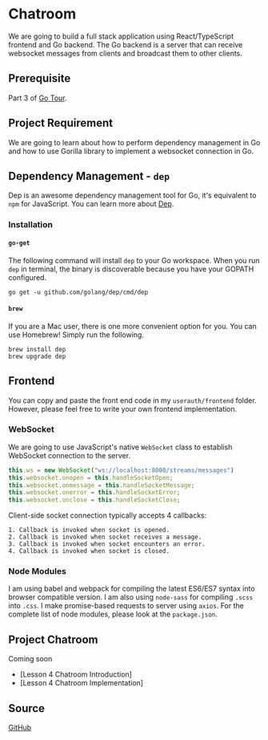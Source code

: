 # Chatroom

We are going to build a full stack application using React/TypeScript frontend and Go backend. The
Go backend is a server that can receive websocket messages from clients and broadcast them to other
clients.

## Prerequisite

Part 3 of [Go Tour](https://tour.golang.org/concurrency/1).

## Project Requirement

We are going to learn about how to perform dependency management in Go and how to use Gorilla library
to implement a websocket connection in Go.

## Dependency Management - `dep`

Dep is an awesome dependency management tool for Go, it's equivalent to `npm` for JavaScript. You can
learn more about [Dep](https://github.com/golang/dep).

### Installation

#### `go-get`

The following command will install `dep` to your Go workspace. When you run `dep` in terminal, the
binary is discoverable because you have your GOPATH configured.

    go get -u github.com/golang/dep/cmd/dep

#### `brew`

If you are a Mac user, there is one more convenient option for you. You can use Homebrew! Simply run
the following.

    brew install dep
    brew upgrade dep

## Frontend

You can copy and paste the front end code in my `userauth/frontend` folder. However, please feel
free to write your own frontend implementation.

### WebSocket

We are going to use JavaScript's native `WebSocket` class to establish WebSocket connection to the
server.

```javascript
this.ws = new WebSocket("ws://localhost:8000/streams/messages")
this.websocket.onopen = this.handleSocketOpen;
this.websocket.onmessage = this.handleSocketMessage;
this.websocket.onerror = this.handleSocketError;
this.websocket.onclose = this.handleSocketClose;
```

Client-side socket connection typically accepts 4 callbacks:

    1. Callback is invoked when socket is opened.
    2. Callback is invoked when socket receives a message.
    3. Callback is invoked when socket encounters an error.
    4. Callback is invoked when socket is closed.

### Node Modules

I am using babel and webpack for compiling the latest ES6/ES7 syntax into browser compatible version.
I am also using `node-sass` for compiling `.scss` into `.css`. I make promise-based requests to server
using `axios`. For the complete list of node modules, please look at the `package.json`.

## Project Chatroom

Coming soon

* [Lesson 4 Chatroom Introduction]
* [Lesson 4 Chatroom Implementation]

## Source

[GitHub](https://github.com/calvinfeng/go-academy/tree/master/chatroom)